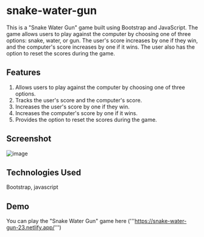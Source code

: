 # snake-water-gun
This is a "Snake Water Gun" game built using Bootstrap and JavaScript. The game allows users to play against the computer by choosing one of three options: snake, water, or gun. The user's score increases by one if they win, and the computer's score increases by one if it wins. The user also has the option to reset the scores during the game.

## Features
1. Allows users to play against the computer by choosing one of three options.
2. Tracks the user's score and the computer's score.
3. Increases the user's score by one if they win.
4. Increases the computer's score by one if it wins.
5. Provides the option to reset the scores during the game.

## Screenshot
![image](https://github.com/ankitjha2023/snake-water-gun/assets/127032700/577ad59c-6c5f-4d76-9740-6e57235eb024)

## Technologies Used
Bootstrap, javascript

## Demo
You can play the "Snake Water Gun" game here ('''https://snake-water-gun-23.netlify.app/''')
